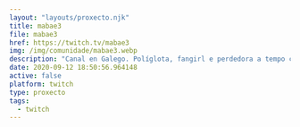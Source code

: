 ```yaml
---
layout: "layouts/proxecto.njk"
title: mabae3
file: mabae3
href: https://twitch.tv/mabae3
img: /img/comunidade/mabae3.webp
description: "Canal en Galego. Políglota, fangirl e perdedora a tempo completo. Nunca sei de nada e sempre aprendo de todo. \U0001D435\U0001D452\U0001D45B\U0001D463\U0001D452\U0001D45B\U0001D462\U0001D461\U0001D456 \U0001D44E\U0001D459 \U0001D45A\U0001D456\U0001D45C \U0001D460\U0001D450\U0001D629\U0001D456\U0001D453\U0001D45C!—"
date: 2020-09-12 18:50:56.964148
active: false
platform: twitch
type: proxecto
tags:
  - twitch
---
```

